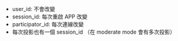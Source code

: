 - user_id: 不會改變
- session_id: 每次重啟 APP 改變
- participator_id: 每次連線改變
- 每次投影也有一個 session_id （在 moderate mode 會有多次投影）
